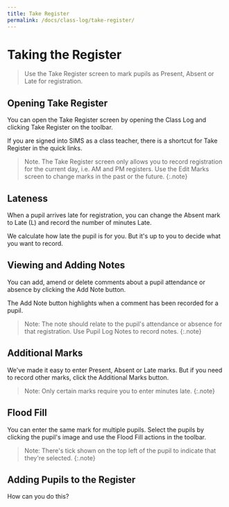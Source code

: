 ```yaml
---
title: Take Register
permalink: /docs/class-log/take-register/
---
```

# Taking the Register

> Use the Take Register screen to mark pupils as Present, Absent or Late for registration.

## Opening Take Register

You can open the Take Register screen by opening the Class Log and clicking Take Register on the toolbar.

If you are signed into SIMS as a class teacher, there is a shortcut for Take Register in the quick links.

> Note. The Take Register screen only allows you to record registration for the current day, i.e. AM and PM registers.  Use the Edit Marks screen to change marks in the past or the future.
{:.note}

## Lateness

When a pupil arrives late for registration, you can change the Absent mark to Late (L) and record the number of minutes Late.

We calculate how late the pupil is for you.  But it's up to you to decide what you want to record.

## Viewing and Adding Notes

You can add, amend or delete comments about a pupil attendance or absence by clicking the Add Note button.

The Add Note button highlights when a comment has been recorded for a pupil.

> Note: The note should relate to the pupil's attendance or absence for that registration. Use Pupil Log Notes to record notes.
{:.note}

## Additional Marks

We've made it easy to enter Present, Absent or Late marks. But if you need to record other marks, click the Additional Marks button.

> Note: Only certain marks require you to enter minutes late.
{:.note}

## Flood Fill

You can enter the same mark for multiple pupils.  Select the pupils by clicking the pupil's image and use the Flood Fill actions in the toolbar.

> Note: There's tick shown on the top left of the pupil to indicate that they're selected.
{:.note}

## Adding Pupils to the Register

How can you do this?


